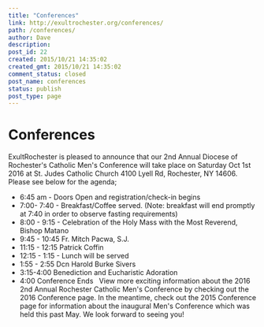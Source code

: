 ```yaml
---
title: "Conferences"
link: http://exultrochester.org/conferences/
path: /conferences/
author: Dave
description:
post_id: 22
created: 2015/10/21 14:35:02
created_gmt: 2015/10/21 14:35:02
comment_status: closed
post_name: conferences
status: publish
post_type: page
---
```


# Conferences

ExultRochester is pleased to announce that our 2nd Annual Diocese of Rochester's Catholic Men's Conference will take place on Saturday Oct 1st 2016 at St. Judes Catholic Church 4100 Lyell Rd, Rochester, NY 14606. Please see below for the agenda;  

  * 6:45 am - Doors Open and registration/check-in begins
  * 7:00- 7:40 - Breakfast/Coffee served. (Note: breakfast will end promptly at 7:40 in order to observe fasting requirements)
  * 8:00 - 9:15 - Celebration of the Holy Mass with the Most Reverend, Bishop Matano
  * 9:45 - 10:45 Fr. Mitch Pacwa, S.J.
  * 11:15 - 12:15 Patrick Coffin
  * 12:15 - 1:15 - Lunch will be served
  * 1:55 - 2:55 Dcn Harold Burke Sivers
  * 3:15-4:00 Benediction and Eucharistic Adoration
  * 4:00 Conference Ends
  View more exciting information about the 2016 2nd Annual Rochester Catholic Men's Conference by checking out the 2016 Conference page. In the meantime, check out the 2015 Conference page for information about the inaugural Men's Conference which was held this past May. We look forward to seeing you!
